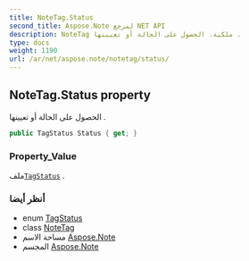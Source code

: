 ```yaml
---
title: NoteTag.Status
second_title: Aspose.Note لمرجع NET API
description: NoteTag ملكية. الحصول على الحالة أو تعيينها .
type: docs
weight: 1190
url: /ar/net/aspose.note/notetag/status/
---
```

## NoteTag.Status property

الحصول على الحالة أو تعيينها .

```csharp
public TagStatus Status { get; }
```

### Property_Value

ملف[`TagStatus`](../../tagstatus/) .

### أنظر أيضا

* enum [TagStatus](../../tagstatus/)
* class [NoteTag](../)
* مساحة الاسم [Aspose.Note](../../notetag/)
* المجسم [Aspose.Note](../../../)


